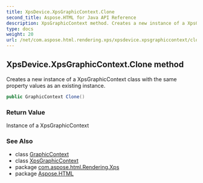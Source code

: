 ```yaml
---
title: XpsDevice.XpsGraphicContext.Clone
second_title: Aspose.HTML for Java API Reference
description: XpsGraphicContext method. Creates a new instance of a XpsGraphicContext class with the same property values as an existing instance
type: docs
weight: 20
url: /net/com.aspose.html.rendering.xps/xpsdevice.xpsgraphiccontext/clone/
---
```

## XpsDevice.XpsGraphicContext.Clone method

Creates a new instance of a XpsGraphicContext class with the same property values as an existing instance.

```java
public GraphicContext Clone()
```

### Return Value

Instance of a XpsGraphicContext

### See Also

* class [GraphicContext](../../../com.aspose.html.rendering/graphiccontext/)
* class [XpsGraphicContext](../)
* package [com.aspose.html.Rendering.Xps](../../xpsdevice.xpsgraphiccontext/)
* package [Aspose.HTML](../../../)
